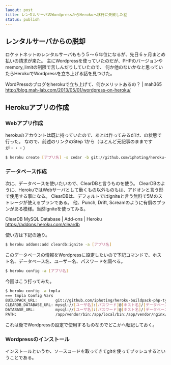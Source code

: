```yaml
---
lauout: post
title: レンタルサーバのWordpressからHerokuへ移行に失敗した話
status: publish
---
```

## レンタルサーバからの脱却
ロケットネットのレンタルサーバももう５〜６年位になるが、先日６ヶ月まとめ払いの請求が来た。
主にWordpressを使っていたのだが、PHPのバージョンやmemory_limitの制限で苦しんだりしていたので、
何か他のないかなと思っていたらHerokuでWordpressを立ち上げる話を見つけた。

WordPressのブログをherokuで立ち上げて、何かメリットあるの？ | mah365
<http://blog.mah-lab.com/2013/05/01/wordpress-on-heroku/>

## Herokuアプリの作成

### Webアプリ作成

herokuのアカウントは既に持っていたので、あとは作ってみるだけ、の状態で行った。
なので、前述のリンクのStep 1から（ほとんど元記事のままですが・・・）

~~~ bash
$ heroku create [アプリ名] -s cedar -b git://github.com/iphoting/heroku-buildpack-php-tyler.git
~~~

### データベース作成
次に、データベースを使いたいので、ClearDBと言うものを使う。
ClearDBのように、HerokuではWebサーバとして動くもの以外ものもは、アドオンと言う形で使用する事になる。
ClearDBは、デフォルトではigniteと言う無料で5Mのストレージが使えるプランである。
他、Punch, Drift, Screamのように有償のプランがある模様。当然Igniteを使ってみる。

ClearDB MySQL Database | Add-ons | Heroku
<https://addons.heroku.com/cleardb>

使い方は下記の通り。

~~~ sh
$ heroku addons:add cleardb:ignite -a [アプリ名]
~~~

このデータベースの情報をWordpressに設定したいので下記コマンドで、ホスト名、データベース名、ユーザー名、パスワードを調べる。

~~~ sh
$ heroku config -a [アプリ名]
~~~

今回はこう打ってみた。

~~~ sh
$ heroku config -a tmpla
=== tmpla Config Vars
BUILDPACK_URL:        git://github.com/iphoting/heroku-buildpack-php-tyler.git
CLEARDB_DATABASE_URL: mysql://[ユーザ名]:[パスワード]@[ホスト名]/[データベース名]?reconnect=true
DATABASE_URL:         mysql://[ユーザ名]:[パスワード]@[ホスト名]/[データベース名]?reconnect=true
PATH:                 /app/vendor/bin:/app/local/bin:/app/vendor/nginx/sbin:/app/vendor/php/bin:/app/vendor/php/sbin:/usr/local/bin:/usr/bin:/bin
~~~

これは後でWordpressの設定で使用するものなのでどこかへ転記しておく。

### Wordpressのインストール

インストールというか、ソースコードを取ってきてgitを使ってプッシュするということである。




